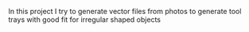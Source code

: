 In this project I try to generate vector files from photos to generate tool trays with good fit for irregular shaped objects